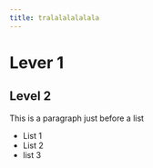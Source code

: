 ```yaml
---
title: tralalalalalala
---
```


# Lever 1
## Level 2

This is a paragraph just before a list

* List 1
* List 2
* list 3

